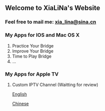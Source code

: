 ## Welcome to XiaLiNa's Website

### Feel free to mail me: xia_lina@sina.cn

### My Apps for IOS and Mac OS X 

1. Practice Your Bridge
2. Improve Your Bridge
3. Time to Play Bridge
4. ...

### My Apps for Apple TV

1. Custom IPTV Channel (Waitting for review)

   [English](http://xia-lina.github.io/IPTVen)
   
   [Chinese](http://xia-lina.github.io/IPTVcn)

 
